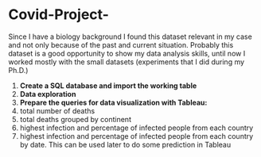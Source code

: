# Covid-Project-
Since I have a biology background I found this dataset relevant in my case and not only because of the past and current situation. Probably this dataset is a good opportunity to show my data analysis skills, until now I worked mostly with the small datasets (experiments that I did during my Ph.D.)

1. **Create a SQL database and import the working table**
2. **Data exploration**
3. **Prepare the queries for data visualization with Tableau:**
  1. total number of deaths
  2. total deaths grouped by continent
  3. highest infection and percentage of infected people from each country
  4. highest infection and percentage of infected people from each country by date. This can be used later to do some prediction in Tableau
